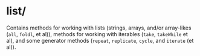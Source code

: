 # list/

Contains methods for working with lists (strings, arrays, and/or array-likes (`all`, `foldl`, et al)), methods for working with iterables (`take`, `takeWhile` et al), and some generator methods (`repeat`, `replicate`, `cycle`, and `iterate` (et al)).
